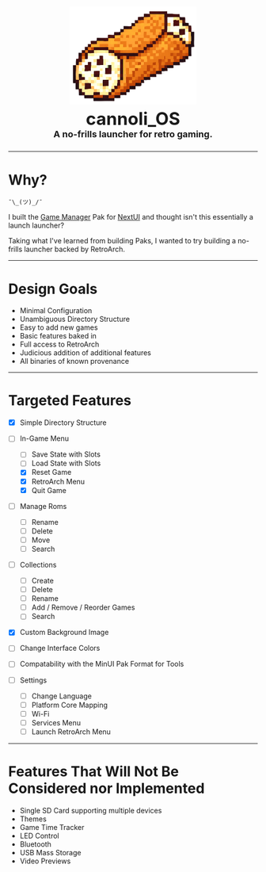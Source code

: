 <div align="center">

<img src=".github/resources/cannoli_nobg.png" width="256px" alt="A cannoli you silly goose!">
<h3 style="font-size:35px; padding-top:0px; padding-bottom:0px; margin-bottom: 0px; margin-top: 5px;">
cannoli_OS    
</h3>

<h4 style="font-size:18px; padding-top:0px; margin-top:0px;">A no-frills launcher for retro gaming.</h4>

</div>

---

# Why?

`¯\_(ツ)_/¯`

I built the [Game Manager](https://github.com/UncleJunVIP/nextui-game-manager) Pak
for [NextUI](https://nextui.loveretro.games) and thought isn't this essentially a launch launcher?

Taking what I've learned from building Paks, I wanted to try building a no-frills launcher backed by RetroArch.

--- 

# Design Goals

- Minimal Configuration
- Unambiguous Directory Structure
- Easy to add new games
- Basic features baked in
- Full access to RetroArch
- Judicious addition of additional features
- All binaries of known provenance

---

# Targeted Features

- [x] Simple Directory Structure

- [ ] In-Game Menu
    - [ ] Save State with Slots
    - [ ] Load State with Slots
    - [x] Reset Game
    - [x] RetroArch Menu
    - [x] Quit Game

- [ ] Manage Roms
    - [ ] Rename
    - [ ] Delete
    - [ ] Move
    - [ ] Search

- [ ] Collections
    - [ ] Create
    - [ ] Delete
    - [ ] Rename
    - [ ] Add / Remove / Reorder Games
    - [ ] Search

- [x] Custom Background Image

- [ ] Change Interface Colors

- [ ] Compatability with the MinUI Pak Format for Tools

- [ ] Settings
    - [ ] Change Language
    - [ ] Platform Core Mapping
    - [ ] Wi-Fi
    - [ ] Services Menu
    - [ ] Launch RetroArch Menu

--- 

# Features That Will Not Be Considered nor Implemented

- Single SD Card supporting multiple devices
- Themes
- Game Time Tracker
- LED Control
- Bluetooth
- USB Mass Storage
- Video Previews
